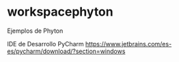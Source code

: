 # workspacephyton
Ejemplos de Phyton

IDE de Desarrollo
PyCharm
https://www.jetbrains.com/es-es/pycharm/download/?section=windows

